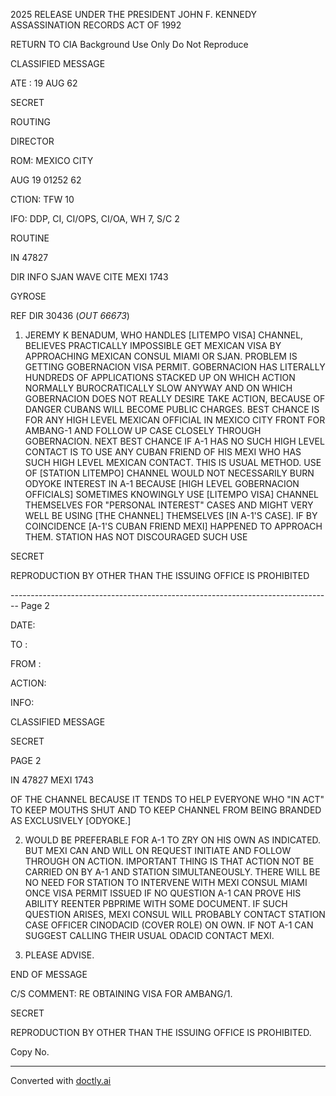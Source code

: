 2025 RELEASE UNDER THE PRESIDENT JOHN F. KENNEDY ASSASSINATION RECORDS ACT OF 1992

RETURN TO CIA
Background Use Only
Do Not Reproduce

CLASSIFIED MESSAGE

ATE : 19 AUG 62

SECRET

ROUTING

DIRECTOR

ROM: MEXICO CITY

AUG 19 01252 62

CTION: TFW 10

IFO: DDP, CI, CI/OPS, CI/OA, WH 7, S/C 2

ROUTINE

IN 47827

DIR INFO SJAN WAVE CITE MEXI 1743

GYROSE

REF DIR 30436 (*OUT 66673*)

1. JEREMY K BENADUM, WHO HANDLES [LITEMPO VISA] CHANNEL, BELIEVES PRACTICALLY IMPOSSIBLE GET MEXICAN VISA BY APPROACHING MEXICAN CONSUL MIAMI OR SJAN. PROBLEM IS GETTING GOBERNACION VISA PERMIT. GOBERNACION HAS LITERALLY HUNDREDS OF APPLICATIONS STACKED UP ON WHICH ACTION NORMALLY BUROCRATICALLY SLOW ANYWAY AND ON WHICH GOBERNACION DOES NOT REALLY DESIRE TAKE ACTION, BECAUSE OF DANGER CUBANS WILL BECOME PUBLIC CHARGES. BEST CHANCE IS FOR ANY HIGH LEVEL MEXICAN OFFICIAL IN MEXICO CITY FRONT FOR AMBANG-1 AND FOLLOW UP CASE CLOSELY THROUGH GOBERNACION. NEXT BEST CHANCE IF A-1 HAS NO SUCH HIGH LEVEL CONTACT IS TO USE ANY CUBAN FRIEND OF HIS MEXI WHO HAS SUCH HIGH LEVEL MEXICAN CONTACT. THIS IS USUAL METHOD. USE OF [STATION LITEMPO] CHANNEL WOULD NOT NECESSARILY BURN ODYOKE INTEREST IN A-1 BECAUSE [HIGH LEVEL GOBERNACION OFFICIALS] SOMETIMES KNOWINGLY USE [LITEMPO VISA] CHANNEL THEMSELVES FOR "PERSONAL INTEREST" CASES AND MIGHT VERY WELL BE USING [THE CHANNEL] THEMSELVES [IN A-1'S CASE]. IF BY COINCIDENCE [A-1'S CUBAN FRIEND MEXI] HAPPENED TO APPROACH THEM. STATION HAS NOT DISCOURAGED SUCH USE

SECRET

REPRODUCTION BY OTHER THAN THE ISSUING OFFICE IS PROHIBITED


-------------------------------------------------------------------------------- Page 2

DATE:

TO :

FROM :

ACTION:

INFO:

CLASSIFIED MESSAGE

SECRET

PAGE 2

IN 47827 MEXI 1743

OF THE CHANNEL BECAUSE IT TENDS TO HELP EVERYONE WHO "IN ACT" TO KEEP MOUTHS SHUT AND TO KEEP CHANNEL FROM BEING BRANDED AS EXCLUSIVELY [ODYOKE.]

2. WOULD BE PREFERABLE FOR A-1 TO ZRY ON HIS OWN AS INDICATED. BUT MEXI CAN AND WILL ON REQUEST INITIATE AND FOLLOW THROUGH ON ACTION. IMPORTANT THING IS THAT ACTION NOT BE CARRIED ON BY A-1 AND STATION SIMULTANEOUSLY. THERE WILL BE NO NEED FOR STATION TO INTERVENE WITH MEXI CONSUL MIAMI ONCE VISA PERMIT ISSUED IF NO QUESTION A-1 CAN PROVE HIS ABILITY REENTER PBPRIME WITH SOME DOCUMENT. IF SUCH QUESTION ARISES, MEXI CONSUL WILL PROBABLY CONTACT STATION CASE OFFICER CINODACID (COVER ROLE) ON OWN. IF NOT A-1 CAN SUGGEST CALLING THEIR USUAL ODACID CONTACT MEXI.

3. PLEASE ADVISE.

END OF MESSAGE

C/S COMMENT: RE OBTAINING VISA FOR AMBANG/1.

SECRET

REPRODUCTION BY OTHER THAN THE ISSUING OFFICE IS PROHIBITED.

Copy No.


---
Converted with [doctly.ai](https://doctly.ai)